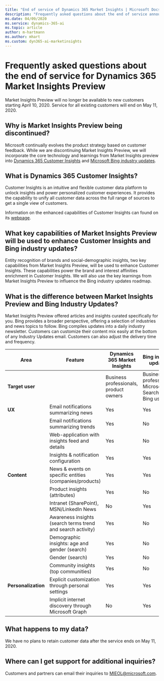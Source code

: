 ```yaml
---
title: "End of service of Dynamics 365 Market Insights | Microsoft Docs"
description: "Frequently asked questions about the end of service announcement for Market Insights."
ms.date: 04/09/2020
ms.service: dynamics-365-ai
ms.topic: article
author: m-hartmann
ms.author: mhart
ms.custom: dyn365-ai-marketinsights
---
```


# Frequently asked questions about the end of service for Dynamics 365 Market Insights Preview  

Market Insights Preview will no longer be available to new customers starting April 10, 2020. Service for all existing customers will end on May 11, 2020.

## Why is Market Insights Preview being discontinued?

Microsoft continually evolves the product strategy based on customer feedback. While we are discontinuing Market Insights Preview, we will incorporate the core technology and learnings from Market Insights preview into [Dynamics 365 Customer Insights](https://dynamics.microsoft.com/ai/customer-insights) and [Microsoft Bing industry updates](https://newspro.microsoft.com/baw/homepage).

## What is Dynamics 365 Customer Insights?

Customer Insights is an intuitive and flexible customer data platform to unlock insights and power personalized customer experiences. It provides the capability to unify all customer data across the full range of sources to get a single view of customers.

Information on the enhanced capabilities of Customer Insights can found on its [webpage](https://dynamics.microsoft.com/ai/customer-insights).

## What key capabilities of Market Insights Preview will be used to enhance Customer Insights and Bing industry updates?

Entity recognition of brands and social-demographic insights, two key capabilities from Market Insights Preview, will be used to enhance Customer Insights. These capabilities power the brand and interest affinities enrichment in Customer Insights. We will also use the key learnings from Market Insights Preview to influence the Bing industry updates roadmap.

## What is the difference between Market Insights Preview and Bing Industry Updates?

Market Insights Preview offered articles and insights curated specifically for you. Bing provides a broader perspective, offering a selection of industries and news topics to follow. Bing compiles updates into a daily industry newsletter. Customers can customize their content mix easily at the bottom of any Industry Updates email. Customers can also adjust the delivery time and frequency.

| Area | Feature                                     | Dynamics 365 Market Insights                                                             | Bing industry updates    |
|----------------------|-----------------------------------------------------------|--------------------------------------------------------------|-----|
| **Target user**          |                     | Business professionals, product owners | Business professionals, Microsoft Search in Bing users    |
| **UX**                  | Email notifications summarizing news                      | Yes                                                          | Yes |
|                      | Email notifications summarizing trends                    | Yes                                                          | No  |
|                      | Web-application with insights feed and details              | Yes                                                          | No  |
|                      | Insights & notification configuration                     | Yes                                                          | Yes |
| **Content**              | News & events on specific entities (companies/products)   | Yes                                                          | Yes |
|                      | Product insights (attributes)                             | Yes                                                          | No  |
|                      | Intranet (SharePoint), MSN/LinkedIn News                  | No                                                           | Yes |
|                      | Awareness insights (search terms trend and search activity) | Yes                                                          | No  |
|                      | Demographic insights: age and gender (search)                | Yes                                                          | No  |
|                      | Gender (search)                                           | Yes                                                          | No  |
|                      | Community insights (top communities)                      | Yes                                                          | No  |
| **Personalization**      | Explicit customization through personal settings          | Yes                                                          | Yes |
|                      | Implicit internet discovery through Microsoft Graph              | No                                                           | Yes |

## What happens to my data?

We have no plans to retain customer data after the service ends on May 11, 2020.  

## Where can I get support for additional inquiries?

Customers and partners can email their inquiries to
 [MIEOL@microsoft.com](mailto:MIEOL@microsoft.com).
